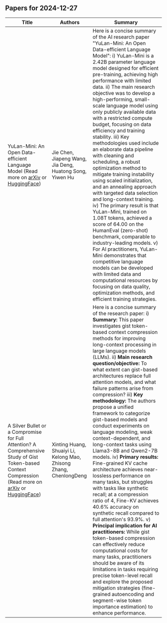 

## Papers for 2024-12-27

| Title | Authors | Summary |
|-------|---------|---------|
| YuLan-Mini: An Open Data-efficient Language Model (Read more on [arXiv](https://arxiv.org/abs/2412.17743) or [HuggingFace](https://huggingface.co/papers/2412.17743))| Jie Chen, Jiapeng Wang, Jia Deng, Huatong Song, Yiwen Hu | Here is a concise summary of the AI research paper "YuLan-Mini: An Open Data-efficient Language Model":  i)  YuLan-Mini is a 2.42B parameter language model designed for efficient pre-training, achieving high performance with limited data. ii) The main research objective was to develop a high-performing, small-scale language model using only publicly available data with a restricted compute budget, focusing on data efficiency and training stability. iii) Key methodologies used include an elaborate data pipeline with cleaning and scheduling, a robust optimization method to mitigate training instability using scaled initialization, and an annealing approach with targeted data selection and long-context training. iv) The primary result is that YuLan-Mini, trained on 1.08T tokens, achieved a score of 64.00 on the HumanEval (zero-shot) benchmark, comparable to industry-leading models. v) For AI practitioners, YuLan-Mini demonstrates that competitive language models can be developed with limited data and computational resources by focusing on data quality, optimization methods, and efficient training strategies.  |
| A Silver Bullet or a Compromise for Full Attention? A Comprehensive Study of Gist Token-based Context Compression (Read more on [arXiv](https://arxiv.org/abs/2412.17483) or [HuggingFace](https://huggingface.co/papers/2412.17483))| Xinting Huang, Shuaiyi Li, Kelong Mao, Zhisong Zhang, ChenlongDeng | Here is a concise summary of the research paper:  i) **Summary:** This paper investigates gist token-based context compression methods for improving long-context processing in large language models (LLMs). ii) **Main research question/objective:** To what extent can gist-based architectures replace full attention models, and what failure patterns arise from compression? iii) **Key methodology:** The authors propose a unified framework to categorize gist-based models and conduct experiments on language modeling, weak context-dependent, and long-context tasks using Llama3-8B and Qwen2-7B models. iv) **Primary results:** Fine-grained KV cache architecture achieves near-lossless performance on many tasks, but struggles with tasks like synthetic recall; at a compression ratio of 4, Fine-KV achieves 40.6% accuracy on synthetic recall compared to full attention's 93.9%. v) **Principal implication for AI practitioners:** While gist token-based compression can effectively reduce computational costs for many tasks, practitioners should be aware of its limitations in tasks requiring precise token-level recall and explore the proposed mitigation strategies (fine-grained autoencoding and segment-wise token importance estimation) to enhance performance.  |
